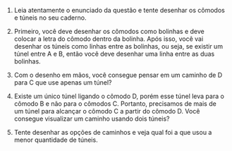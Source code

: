1. Leia atentamente o enunciado da questão e tente desenhar os cômodos e túneis no seu caderno.

2. Primeiro, você deve desenhar os cômodos como bolinhas e deve colocar a letra do cômodo dentro da bolinha. Após isso, você vai desenhar os túneis como linhas entre as bolinhas, ou seja, se existir um túnel entre A e B, então você deve desenhar uma linha entre as duas bolinhas.

3. Com o desenho em mãos, você consegue pensar em um caminho de D para C que use apenas um túnel?

4. Existe um único túnel ligando o cômodo D, porém esse túnel leva para o cômodo B e não para o cômodos C. Portanto, precisamos de mais de um túnel para alcançar o cômodo C a partir do cômodo D. Você consegue visualizar um caminho usando dois túneis?

5. Tente desenhar as opções de caminhos e veja qual foi a que usou a menor quantidade de túneis.